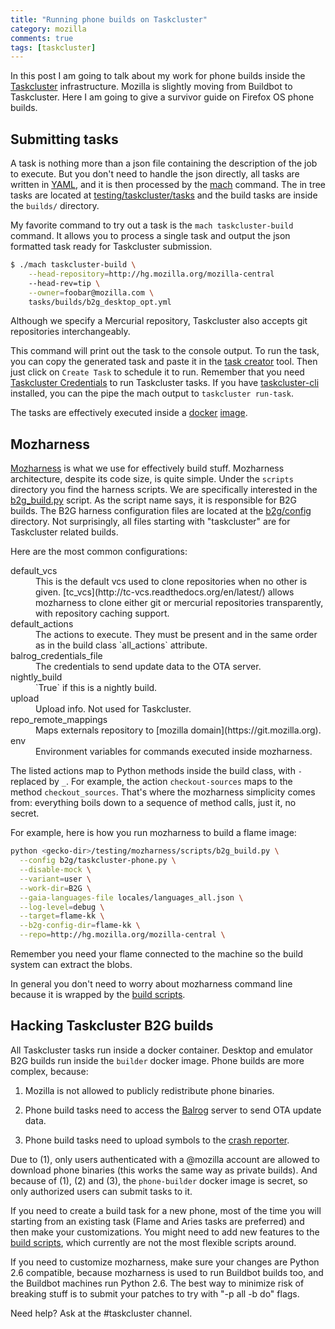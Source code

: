 ```yaml
---
title: "Running phone builds on Taskcluster"
category: mozilla
comments: true
tags: [taskcluster]
---
```


In this post I am going to talk about my work for phone builds inside the
[Taskcluster](http://docs.taskcluster.net/) infrastructure. Mozilla is
slightly moving from Buildbot to Taskcluster. Here I am going to
give a survivor guide on Firefox OS phone builds.

Submitting tasks
---------------

A task is nothing more than a json file containing the description 
of the job to execute. But you don't need to handle the json directly, all tasks
are written in [YAML](http://en.wikipedia.org/wiki/YAML), and it is then processed
by the [mach](http://mzl.la/1MkZ4gz) command. The in tree tasks are located
at [testing/taskcluster/tasks](http://mzl.la/1MkYOhw) and the build tasks are
inside the `builds/` directory.

My favorite command to try out a task is the `mach taskcluster-build` command.
It allows you to process a single task and output the json formatted task ready
for Taskcluster submission.

```bash
$ ./mach taskcluster-build \
    --head-repository=http://hg.mozilla.org/mozilla-central 
    --head-rev=tip \
    --owner=foobar@mozilla.com \
    tasks/builds/b2g_desktop_opt.yml
```

Although we specify a Mercurial repository, Taskcluster also accepts git
repositories interchangeably.

This command will print out the task to the console output. To
run the task, you can copy the generated task and paste it in the
[task creator](https://tools.taskcluster.net/task-creator/) tool. Then just
click on `Create Task` to schedule it to run. Remember that you need
[Taskcluster Credentials](https://auth.taskcluster.net/) to run Taskcluster
tasks. If you have
[taskcluster-cli](https://www.npmjs.com/package/taskcluster-cli/)
installed, you can the pipe the mach output to `taskcluster run-task`.

The tasks are effectively executed inside a [docker](https://www.docker.com/)
[image](https://dxr.mozilla.org/mozilla-central/source/testing/docker).

Mozharness
----------

[Mozharness](https://wiki.mozilla.org/ReleaseEngineering/Mozharness)
is what we use for effectively build stuff. Mozharness
architecture, despite its code size, is quite simple. Under the 
`scripts` directory you find the harness scripts. We are specifically
interested in the [b2g\_build.py](http://tinyurl.com/nlm8mjm) script. As the script
name says, it is responsible for B2G builds. The B2G harness configuration
files are located at the [b2g/config](http://tinyurl.com/nzqlkfe) directory. Not
surprisingly, all files starting with "taskcluster" are for Taskcluster
related builds.

Here are the most common configurations:

<dl>
  <dt>default_vcs</dt>
  <dd>This is the default vcs used to clone repositories when no other is given.
  [tc_vcs](http://tc-vcs.readthedocs.org/en/latest/) allows mozharness to
  clone either git or mercurial repositories transparently, with repository
  caching support.</dd>
  <dt>default_actions</dt>
  <dd>The actions to execute. They must be present and in the same order as
  in the build class `all_actions` attribute.</dd>
  <dt>balrog_credentials_file</dt>
  <dd>The credentials to send update data to the OTA server.</dd>
  <dt>nightly_build</dt>
  <dd>`True` if this is a nightly build.</dd>
  <dt>upload</dt>
  <dd>Upload info. Not used for Taskcluster.</dd>
  <dt>repo_remote_mappings</dt>
  <dd>Maps externals repository to [mozilla domain](https://git.mozilla.org).</dd>
  <dt>env</dt>
  <dd>Environment variables for commands executed inside mozharness.</dd>
</dl>

The listed actions map to Python methods inside the build class, with `-` replaced
by `_`. For example, the action `checkout-sources` maps to the method
`checkout_sources`. That's where the mozharness simplicity comes from: everything boils
down to a sequence of method calls, just it, no secret. 

For example, here is how you run mozharness to build a flame image:

```bash
python <gecko-dir>/testing/mozharness/scripts/b2g_build.py \
  --config b2g/taskcluster-phone.py \
  --disable-mock \
  --variant=user \
  --work-dir=B2G \
  --gaia-languages-file locales/languages_all.json \
  --log-level=debug \
  --target=flame-kk \
  --b2g-config-dir=flame-kk \
  --repo=http://hg.mozilla.org/mozilla-central \
```

Remember you need your flame connected to the machine so the build system
can extract the blobs.

In general you don't need to worry about mozharness command line because it is wrapped
by the [build scripts](http://tinyurl.com/py798c3).

Hacking Taskcluster B2G builds
------------------------------

All Taskcluster tasks run inside a docker container. Desktop and emulator B2G builds
run inside the `builder` docker image. Phone builds are more complex, because:

1. Mozilla is not allowed to publicly redistribute phone binaries.

2. Phone build tasks need to access the [Balrog](https://wiki.mozilla.org/Balrog)
  server to send OTA update data.

3. Phone build tasks need to upload symbols to the
  [crash reporter](http://mzl.la/1Ta6jfY).

Due to (1), only users authenticated with a @mozilla account are allowed
to download phone binaries (this works the same way as private builds). And
because of (1), (2) and (3), the `phone-builder` docker image is secret,
so only authorized users can submit tasks to it.

If you need to create a build task for a new phone, most of the time you will
starting from an existing task (Flame and Aries tasks are preferred) and then
make your customizations. You might need to add new features to the
[build scripts](http://tinyurl.com/py798c3), which currently are not the most
flexible scripts around.

If you need to customize mozharness, make sure your changes are Python 2.6
compatible, because mozharness is used to run Buildbot builds too, and the
Buildbot machines run Python 2.6. The best way to minimize risk of breaking
stuff is to submit your patches to try with "-p all -b do" flags.

Need help? Ask at the #taskcluster channel.
